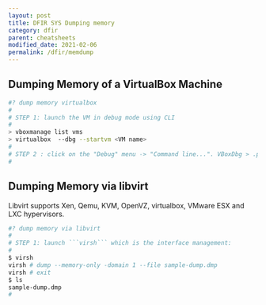 ```yaml
---
layout: post
title: DFIR SYS Dumping memory
category: dfir
parent: cheatsheets
modified_date: 2021-02-06
permalink: /dfir/memdump
---
```


## Dumping Memory of a VirtualBox Machine
```sh
#? dump memory virtualbox
#
# STEP 1: launch the VM in debug mode using CLI
#
> vboxmanage list vms
> virtualbox  --dbg --startvm <VM name>
#
# STEP 2 : click on the "Debug" menu -> "Command line...". VBoxDbg > .pgmphystofile   <VM name>.mm
#

```
## Dumping Memory via libvirt

Libvirt supports Xen, Qemu, KVM, OpenVZ, virtualbox, VMware ESX and LXC hypervisors.

```sh
#? dump memory via libvirt
#
# STEP 1: launch ```virsh``` which is the interface management:
#
$ virsh
virsh # dump --memory-only -domain 1 --file sample-dump.dmp
virsh # exit
$ ls
sample-dump.dmp
#

```